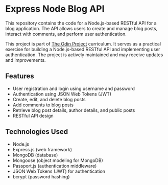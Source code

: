# Express Node Blog API

This repository contains the code for a Node.js-based RESTful API for a blog application. The API allows users to create and manage blog posts, interact with comments, and perform user authentication.

This project is part of [The Odin Project](https://www.theodinproject.com/) curriculum. It serves as a practical exercise for building a Node.js-based RESTful API and implementing user authentication. The project is actively maintained and may receive updates and improvements.

## Features

- User registration and login using username and password
- Authentication using JSON Web Tokens (JWT)
- Create, edit, and delete blog posts
- Add comments to blog posts
- Retrieve blog post details, author details, and public posts
- RESTful API design

## Technologies Used

- Node.js
- Express.js (web framework)
- MongoDB (database)
- Mongoose (object modeling for MongoDB)
- Passport.js (authentication middleware)
- JSON Web Tokens (JWT) for authentication
- bcrypt (password hashing)


